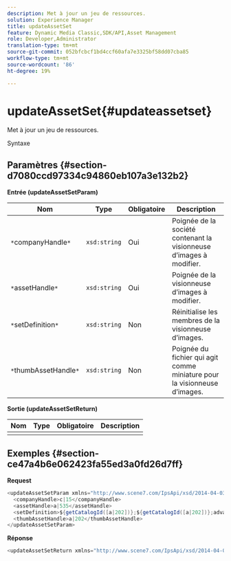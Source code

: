```yaml
---
description: Met à jour un jeu de ressources.
solution: Experience Manager
title: updateAssetSet
feature: Dynamic Media Classic,SDK/API,Asset Management
role: Developer,Administrator
translation-type: tm+mt
source-git-commit: 052bfcbcf1bd4ccf60afa7e3325bf58dd07cba85
workflow-type: tm+mt
source-wordcount: '86'
ht-degree: 19%

---
```



# updateAssetSet{#updateassetset}

Met à jour un jeu de ressources.

Syntaxe

## Paramètres {#section-d7080ccd97334c94860eb107a3e132b2}

**Entrée (updateAssetSetParam)**

| Nom | Type | Obligatoire | Description |
|---|---|---|---|
| `*`companyHandle`*` | `xsd:string` | Oui | Poignée de la société contenant la visionneuse d’images à modifier. |
| `*`assetHandle`*` | `xsd:string` | Oui | Poignée de la visionneuse d’images à modifier. |
| `*`setDefinition`*` | `xsd:string` | Non | Réinitialise les membres de la visionneuse d’images. |
| `*`thumbAssetHandle`*` | `xsd:string` | Non | Poignée du fichier qui agit comme miniature pour la visionneuse d’images. |

**Sortie (updateAssetSetReturn)**

| Nom | Type | Obligatoire | Description |
|---|---|---|---|
|  |  |  |  |

## Exemples {#section-ce47a4b6e062423fa55ed3a0fd26d7ff}

**Request**

```java
<updateAssetSetParam xmlns="http://www.scene7.com/IpsApi/xsd/2014-04-03"> 
  <companyHandle>c|15</companyHandle> 
  <assetHandle>a|535</assetHandle> 
  <setDefinition>${getCatalogId([a|202])};${getCatalogId([a|202])};advanced_image;,${getCatalogId([a|935])};${getCatalogId([a|935])};advanced_image;,${getCatalogId([a|933])};${getCatalogId([a|933])};advanced_image;</setDefinition> 
  <thumbAssetHandle>a|202</thumbAssetHandle> 
</updateAssetSetParam>
```

**Réponse**

```java
<updateAssetSetReturn xmlns="http://www.scene7.com/IpsApi/xsd/2014-04-03"/>
```


